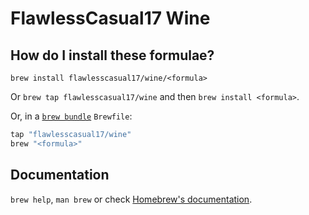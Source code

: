 # FlawlessCasual17 Wine

## How do I install these formulae?

`brew install flawlesscasual17/wine/<formula>`

Or `brew tap flawlesscasual17/wine` and then `brew install <formula>`.

Or, in a [`brew bundle`](https://github.com/Homebrew/homebrew-bundle) `Brewfile`:

```ruby
tap "flawlesscasual17/wine"
brew "<formula>"
```

## Documentation

`brew help`, `man brew` or check [Homebrew's documentation](https://docs.brew.sh).
